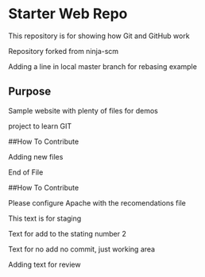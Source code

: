 # Starter Web Repo

This repository is for showing how Git and GitHub work

Repository forked from ninja-scm

Adding a line in local master branch for rebasing example

## Purpose

Sample website with plenty of files for demos

project to learn GIT


##How To Contribute

Adding new files

End of File

##How To Contribute

Please configure Apache with the recomendations file

This text is for staging

Text for add to the stating number 2

Text for no add no commit, just working area

Adding text for review

